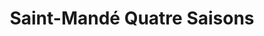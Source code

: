 ---
title: "Saint-Mandé Quatre Saisons"
url: /saint-mande/saint-mande-quatre-saisons/
shop: légumes
---